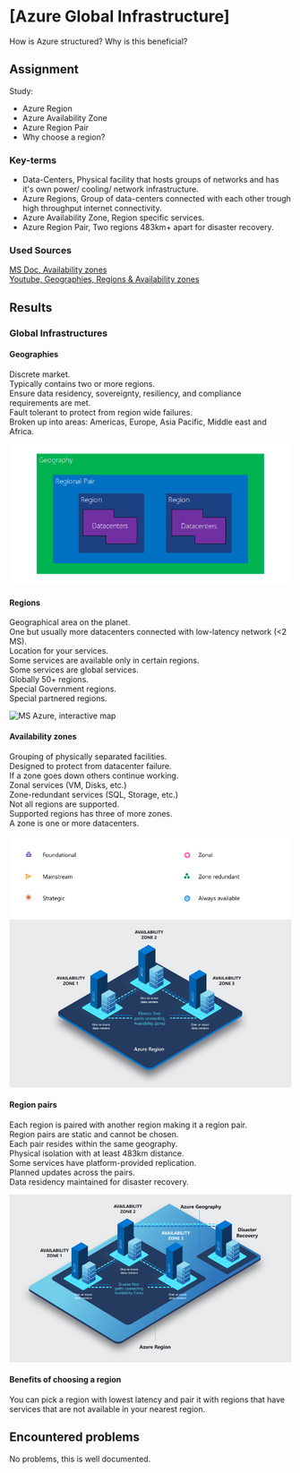 # [Azure Global Infrastructure]

How is Azure structured? Why is this beneficial?

## Assignment

Study:

- Azure Region
- Azure Availability Zone
- Azure Region Pair
- Why choose a region?

### Key-terms

- Data-Centers, Physical facility that hosts groups of networks and has it's own power/ cooling/ network infrastructure.
- Azure Regions, Group of data-centers connected with each other trough high throughput internet connectivity.  
- Azure Availability Zone, Region specific services.
- Azure Region Pair, Two regions 483km+ apart for disaster recovery.

### Used Sources

[MS Doc, Availability zones](https://learn.microsoft.com/en-us/azure/reliability/availability-zones-overview)  
[Youtube, Geographies, Regions & Availability zones](https://www.youtube.com/watch?v=C-nNw1mGwzE)  

## Results

### Global Infrastructures

#### Geographies

Discrete market.  
Typically contains two or more regions.  
Ensure data residency, sovereignty, resiliency, and compliance requirements are met.  
Fault tolerant to protect from region wide failures.  
Broken up into areas: Americas, Europe, Asia Pacific, Middle east and Africa.  

![Screenshot Geographies](../00_includes/AZ-01/Azure-Geographies.png)

#### Regions

Geographical area on the planet.  
One but usually more datacenters connected with low-latency network (<2 MS).  
Location for your services.  
Some services are available only in certain regions.  
Some services are global services.  
Globally 50+ regions.  
Special Government regions.  
Special partnered regions.  

![MS Azure, interactive map](https://datacenters.microsoft.com/globe/explore)

#### Availability zones

Grouping of physically separated facilities.  
Designed to protect from datacenter failure.  
If a zone goes down others continue working.  
Zonal services (VM, Disks, etc.)  
Zone-redundant services (SQL, Storage, etc.)  
Not all regions are supported.  
Supported regions has three of more zones.  
A zone is one or more datacenters.  

![Screenshot services legend](../00_includes/AZ-01/Azure_services_legend.png)  
![Screenshot availability zones](../00_includes/AZ-01/Azure_availability_zones.jpg)  

#### Region pairs

Each region is paired with another region making it a region pair.  
Region pairs are static and cannot be chosen.  
Each pair resides within the same geography.  
Physical isolation with at least 483km distance.  
Some services have platform-provided replication.  
Planned updates across the pairs.  
Data residency maintained for disaster recovery.  

![Screenshot region pairs](../00_includes/AZ-01/Azure_region_pairs.png)  

#### Benefits of choosing a region

You can pick a region with lowest latency and pair it with regions that have services that are not available in your nearest region.  

## Encountered problems

No problems, this is well documented.
